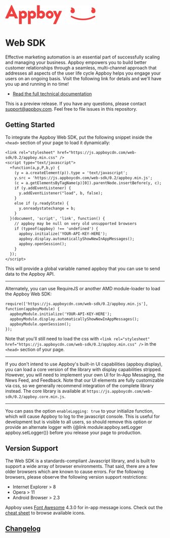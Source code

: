 ![Appboy Logo](https://github.com/Appboy/appboy-web-sdk/blob/master/Appboy_Logo_Smiley_Red.png)

# Web SDK

Effective marketing automation is an essential part of successfully scaling and managing your business. Appboy empowers you to build better customer relationships through a seamless, multi-channel approach that addresses all aspects of the user life cycle Appboy helps you engage your users on an ongoing basis. Visit the following link for details and we'll have you up and running in no time!

- [Read the full technical documentation](https://js.appboycdn.com/web-sdk/0.2/doc/module-appboy.html)

This is a preview release. If you have any questions, please contact support@appboy.com. Feel free to file issues in this repository.

## Getting Started

To integrate the Appboy Web SDK, put the following snippet inside the `<head>` section of your page to load it dynamically:

<!--- UPDATE THESE LOADING SNIPPETS IN THE DEMO APP'S APPLICATION.JS WHEN YOU CHANGE THEM!!
  For context, these are largely standard "load js from js" snippets - the basic approach is to create a script
  element, place it in the DOM, and the browser will do the remote fetch from the CDN.  They're a little weird to
  read because they're semi-minimized to help reduce the amount of space we take up in peoples' applications.
  specifically, all the arguments to the snippet other than the onload callback (y) are only even params to reduce
  repetition and minimize snippet size.  The cheekiness in the parameter naming was straight-up stolen from
  Localytics' version of this snippet: http://docs.localytics.com/#Dev/Integrate/web-integration.html

  Note that

  if (y.addEventListener) {
    y.addEventListener("load", b, false);
  }
  else if (y.readyState) {
    y.onreadystatechange = b;
  }

  is IE8 support: https://msdn.microsoft.com/en-us/library/hh180173(v=vs.85).aspx - when we drop IE8 we can strip this
  conditional out and just use the load listener.
--->

```
<link rel="stylesheet" href="https://js.appboycdn.com/web-sdk/0.2/appboy.min.css" />
<script type="text/javascript">
  +function(a,p,P,b,y) {
    (y = a.createElement(p)).type = 'text/javascript';
    y.src = 'https://js.appboycdn.com/web-sdk/0.2/appboy.min.js';
    (c = a.getElementsByTagName(p)[0]).parentNode.insertBefore(y, c);
    if (y.addEventListener) {
      y.addEventListener("load", b, false);
    }
    else if (y.readyState) {
      y.onreadystatechange = b;
    }
  }(document, 'script', 'link', function() {
    // appboy may be null on very old unsupported browsers
    if (typeof(appboy) !== 'undefined') {
      appboy.initialize('YOUR-API-KEY-HERE');
      appboy.display.automaticallyShowNewInAppMessages();
      appboy.openSession();
    }
  });
</script>
```

This will provide a global variable named appboy that you can use to send data to the Appboy API.

----------------------------------------

Alternately, you can use RequireJS or another AMD module-loader to load the Appboy Web SDK:

```
require(['https://js.appboycdn.com/web-sdk/0.2/appboy.min.js'], function(appboyModule) {
  appboyModule.initialize('YOUR-API-KEY-HERE');
  appboyModule.display.automaticallyShowNewInAppMessages();
  appboyModule.openSession();
});
```

Note that you'll still need to load the css with `<link rel="stylesheet" href="https://js.appboycdn.com/web-sdk/0.2/appboy.min.css" />` in the `<head>` section of your page.

----------------------------------------

If you don't intend to use Appboy's built-in UI capabilities (appboy.display), you can load a core version of the
library with display capabilities stripped. However, you will need to implement your own UI for In-App Messaging, the
News Feed, and Feedback. Note that our UI elements are fully customizable via css, so we generally recommend integration
of the complete library instead. The core library is available at `https://js.appboycdn.com/web-sdk/0.2/appboy.core.min.js`.

----------------------------------------

You can pass the option `enableLogging: true` to your initialize function, which will cause Appboy to log to the javascript console. This is useful for development but is visible to all users, so should remove this option or
provide an alternate logger with {@link module:appboy.setLogger appboy.setLogger()} before you release your page
to production.

## Version Support

The Web SDK is a standards-compliant Javascript library, and is built to support a wide array of browser environments.  That said, there are a few older browsers which are known to cause errors.  For the following browsers, please observe the following version support restrictions:

- Internet Explorer > 8
- Opera > 11
- Android Browser > 2.3

Appboy uses [Font Awesome](http://fortawesome.github.io/Font-Awesome/) 4.3.0 for in-app message icons.  Check out the [cheat sheet](http://fortawesome.github.io/Font-Awesome/cheatsheet/) to browse available icons.

## [Changelog](https://github.com/Appboy/appboy-web-sdk/blob/master/CHANGELOG.md)
